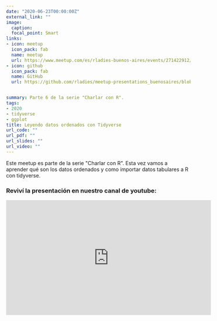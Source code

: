 ```yaml
---
date: "2020-06-23T00:00:00Z"
external_link: ""
image:
  caption:
  focal_point: Smart
links:
- icon: meetup
  icon_pack: fab
  name: meetup
  url: https://www.meetup.com/es/rladies-buenos-aires/events/271422912/
- icon: github
  icon_pack: fab
  name: GitHub
  url: https://github.com/rladies/meetup-presentations_buenosaires/blob/master/README.md


summary: Parte 6 de la serie "Charlar con R".
tags:
- 2020
- tidyverse
- ggplot
title: Leyendo datos ordenados con Tidyverse
url_code: ""
url_pdf: ""
url_slides: ""
url_video: ""
---
```


Este meetup es parte de la serie "Charlar con R". Esta vez vamos a aprender qué son los datos ordenados y como importar datos tabulares a R con tidyverse. 


### Reviví la presentación en nuestro canal de youtube:


<iframe width="560" height="315" src="https://www.youtube.com/embed/v39DeY0IDI0" title="YouTube video player" frameborder="0" allow="accelerometer; autoplay; clipboard-write; encrypted-media; gyroscope; picture-in-picture" allowfullscreen></iframe>
